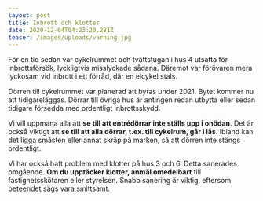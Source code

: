 ```yaml
---
layout: post
title: Inbrott och klotter
date: 2020-12-04T04:23:20.281Z
teaser: /images/uploads/varning.jpg
---
```

För en tid sedan var cykelrummet och tvättstugan i hus 4 utsatta för inbrottsförsök, lyckligtvis misslyckade sådana. Däremot var förövaren mera lyckosam vid inbrott i ett förråd, där en elcykel stals.

Dörren till cykelrummet var planerad att bytas under 2021. Bytet kommer nu att tidigareläggas. Dörrar till övriga hus är antingen redan utbytta eller sedan tidigare försedda med ordentligt inbrottsskydd.

Vi vill uppmana alla att **se till att entrédörrar inte ställs upp i onödan**. Det är också viktigt att **se till att alla dörrar, t.ex. till cykelrum, går i lås**. Ibland kan det ligga småsten eller annat skräp på marken, så att dörren inte stängs ordentligt.

Vi har också haft problem med klotter på hus 3 och 6. Detta sanerades omgående. **Om du upptäcker klotter, anmäl omedelbart** till fastighetsskötaren eller styrelsen. Snabb sanering är viktig, eftersom beteendet sägs vara smittsamt.
